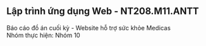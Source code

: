 ## **Lập trình ứng dụng Web - NT208.M11.ANTT <br />**
Báo cáo đồ án cuối kỳ - Website hỗ trợ sức khỏe Medicas <br />
Nhóm thực hiện: Nhóm 10
